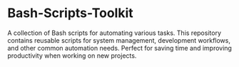 # Bash-Scripts-Toolkit
A collection of Bash scripts for automating various tasks. This repository contains reusable scripts for system management, development workflows, and other common automation needs. Perfect for saving time and improving productivity when working on new projects.
